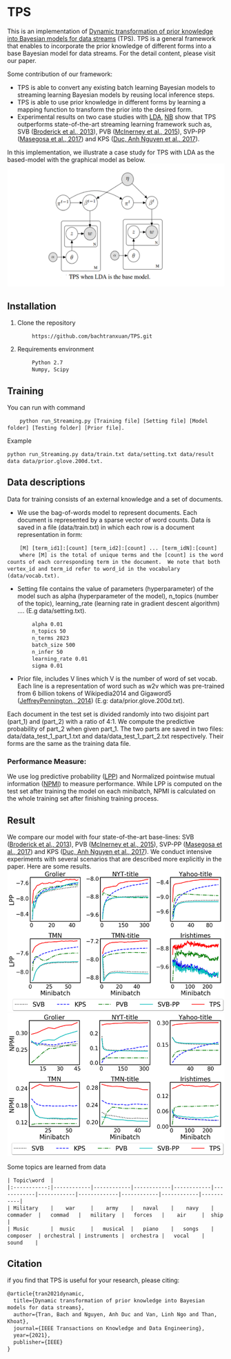 

# TPS
This is an implementation of [Dynamic transformation of prior knowledge into Bayesian models for data streams](https://ieeexplore.ieee.org/abstract/document/9667285) (TPS). TPS is a general framework that enables to incorporate the prior knowledge of different forms into a base Bayesian model for data streams. For the detail content, please visit our paper.

Some contribution of our framework:
*	TPS is able to convert any existing batch learning Bayesian models to streaming learning Bayesian models by reusing local inference steps.
*	TPS is able to use prior knowledge in different forms by learning a mapping function to transform the prior into the desired form.
*	Experimental results on two case studies with [LDA](http://www.jmlr.org/papers/volume3/blei03a/blei03a.pdf), [NB]() show that TPS outperforms state-of-the-art streaming learning framework such as, SVB ([Broderick et al., 2013](https://arxiv.org/pdf/1307.6769.pdf)), PVB ([McInerney et al.,  2015](https://arxiv.org/pdf/1507.05253.pdf)), SVP-PP ([Masegosa et al., 2017](http://proceedings.mlr.press/v70/masegosa17a/masegosa17a.pdf)) and KPS ([Duc, Anh Nguyen et al., 2017](https://link.springer.com/chapter/10.1007/978-3-319-57529-2_20)).

In this implementation, we illustrate a case study for TPS with LDA as the based-model with the graphical model as below.
![model](./figures/model.png)

## Installation
1. Clone the repository
```
		https://github.com/bachtranxuan/TPS.git
``` 
2. Requirements environment
```
		Python 2.7
		Numpy, Scipy
```
## Training
You can run with command
```
	python run_Streaming.py [Training file] [Setting file] [Model folder] [Testing folder] [Prior file].
```
Example
```
python run_Streaming.py data/train.txt data/setting.txt data/result data data/prior.glove.200d.txt.
```
## Data descriptions
Data for training consists of an external knowledge and a set of documents.
*	We use the bag-of-words model to represent documents. Each document is represented by a sparse vector of word counts. Data ís saved in a file (data/train.txt) in which each row is a document representation in form:
```
	[M] [term_id1]:[count] [term_id2]:[count] ... [term_idN]:[count]
	where [M] is the total of unique terms and the [count] is the word counts of each corresponding term in the document.  We note that both vertex_id and term_id refer to word_id in the vocabulary (data/vocab.txt).
```
*	Setting file contains the value of parameters (hyperparameter) of the model such as alpha (hyperparameter of the model), n_topics (number of the topic), learning_rate (learning rate in gradient descent algorithm) .... (E.g data/setting.txt). 
```
		alpha 0.01
		n_topics 50
		n_terms 2823
		batch_size 500
		n_infer 50
		learning_rate 0.01
		sigma 0.01
```
*	Prior file, includes V lines which V is the number of word of set vocab. Each line is a representation of word such as w2v which was pre-trained from 6 billion tokens of Wikipedia2014 and Gigaword5 ([JeffreyPennington., 2014](https://nlp.stanford.edu/projects/glove/)) (E.g: data/prior.glove.200d.txt).

Each document in the test set is divided randomly into two disjoint part (part_1) and (part_2) with a ratio of 4:1. We compute the predictive probability of part_2 when given part_1. The two parts are saved in two files: data/data_test_1_part_1.txt and data/data_test_1_part_2.txt respectively.  Their forms are the same as the training data file.

### Performance Measure:
We use log predictive probability ([LPP](http://jmlr.org/papers/v14/hoffman13a.html))  and Normalized pointwise mutual information ([NPMI](https://www.aclweb.org/anthology/E14-1056/)) to measure performance. While LPP is computed on the test set after training the model on each minibatch, NPMI is calculated on the whole training set after finishing training process. 

## Result
We compare our model with four state-of-the-art base-lines:
SVB ([Broderick et al., 2013](https://arxiv.org/pdf/1307.6769.pdf)), PVB ([McInerney et al.,  2015](https://arxiv.org/pdf/1507.05253.pdf)), SVP-PP ([Masegosa et al., 2017](http://proceedings.mlr.press/v70/masegosa17a/masegosa17a.pdf)) and KPS ([Duc, Anh Nguyen et al., 2017](https://link.springer.com/chapter/10.1007/978-3-319-57529-2_20)). We conduct intensive experiments with several scenarios that are described more explicitly in the paper. Here are some results.
![Log predictive probability](./figures/perplexities.png)
![Normalized pointwise mutual information](./figures/npmi.png)

Some topics are learned from data
```
| Topic\word  |   
|:-----------:|------------|------------|------------|------------|------------|------------|-------------|------------|------------|-----------|
| Military    |    war     |    army    |   naval    |    navy    |  commader  |   commad   |   military  |   forces   |    air     |  ship     |
| Music       |  music     |   musical  |   piano    |   songs    |  composer  | orchestral | instruments |  orchestra |   vocal    |  sound    |
``` 
## Citation
if you find that TPS is useful for your research, please citing:
```
@article{tran2021dynamic,
  title={Dynamic transformation of prior knowledge into Bayesian models for data streams},
  author={Tran, Bach and Nguyen, Anh Duc and Van, Linh Ngo and Than, Khoat},
  journal={IEEE Transactions on Knowledge and Data Engineering},
  year={2021},
  publisher={IEEE}
}
```

